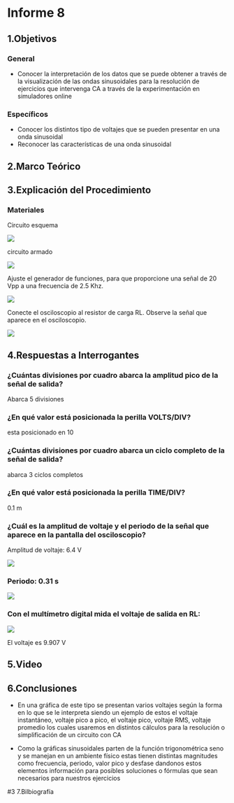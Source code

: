 # Informe 8
## 1.Objetivos
### General

- Conocer la interpretación de los datos que se puede obtener a través de la visualización de las ondas sinusoidales para la resolución de ejercicios que intervenga CA a través de la experimentación en simuladores online 
### Específicos

- Conocer los distintos tipo de voltajes que se pueden presentar en una onda sinusoidal
- Reconocer las características de una onda sinusoidal 

## 2.Marco Teórico
## 3.Explicación del Procedimiento
### Materiales

Circuito esquema

![](https://cdn.discordapp.com/attachments/977016920224198709/1010015602489970708/unknown.png)

circuito armado

![](https://cdn.discordapp.com/attachments/977016920224198709/1010015641106923530/unknown.png)

Ajuste el generador de funciones, para que proporcione una señal de 20 Vpp a
una frecuencia de 2.5 Khz.

![](https://cdn.discordapp.com/attachments/977016920224198709/1010015867142164610/unknown.png)

Conecte el osciloscopio al resistor de carga RL. Observe la señal que aparece en
el osciloscopio.

![](https://cdn.discordapp.com/attachments/977016920224198709/1010015985815801896/unknown.png)
## 4.Respuestas a Interrogantes

### ¿Cuántas divisiones por cuadro abarca la amplitud pico de la señal de salida?
Abarca 5 divisiones
### ¿En qué valor está posicionada la perilla VOLTS/DIV?
esta posicionado en 10
### ¿Cuántas divisiones por cuadro abarca un ciclo completo de la señal de salida?
abarca 3 ciclos completos
### ¿En qué valor está posicionada la perilla TIME/DIV?
0.1 m
### ¿Cuál es la amplitud de voltaje y el periodo de la señal que aparece en la pantalla del osciloscopio?
Amplitud de voltaje: 6.4 V

![](https://cdn.discordapp.com/attachments/977016920224198709/1010016633395351633/unknown.png)

### Periodo: 0.31 s

![](https://cdn.discordapp.com/attachments/977016920224198709/1010016770666532864/unknown.png)

### Con el multímetro digital mida el voltaje de salida en RL:

![](https://cdn.discordapp.com/attachments/977016920224198709/1010016878946689154/unknown.png)

El voltaje es 9.907 V
## 5.Video
## 6.Conclusiones

- En una gráfica de este tipo se presentan varios voltajes según la forma en lo que se le interpreta siendo un ejemplo de estos 
el voltaje instantáneo, voltaje pico a pico, el voltaje pico, voltaje RMS, voltaje promedio los cuales usaremos en distintos cálculos para 
la resolución o simplificación de un circuito con CA

- Como la gráficas sinusoidales parten de la función trigonométrica seno y se manejan en un  ambiente físico estas tienen distintas
magnitudes como frecuencia, periodo, valor pico y desfase dandonos estos elementos información para posibles soluciones o fórmulas
que sean necesarios para nuestros ejercicios

#3 7.Bilbiografía
